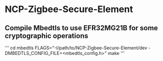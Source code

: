 # NCP-Zigbee-Secure-Element

## Compile Mbedtls to use EFR32MG21B for some cryptographic operations
'''
cd mbedtls
FLAGS="-I/path/to/NCP-Zigbee-Secure-Element/dev -DMBEDTLS_CONFIG_FILE=\<mbedtls_config.h\>" make
'''
